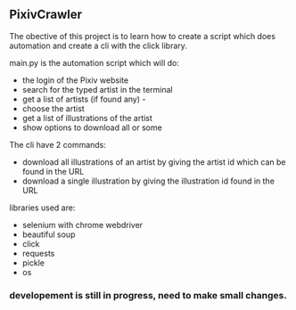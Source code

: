 ## PixivCrawler

The obective of this project is to learn how to create a script which does automation and create a cli with the click library.


main.py is the automation script which will do:

- the login of the Pixiv website
- search for the typed artist in the terminal
-  get a list of artists (if found any) -
-  choose the artist 
-  get a list of illustrations of the artist
-  show options to download all or some

The cli have 2 commands:
- download all illustrations of an artist by giving the artist id which can be found in the URL
- download a single illustration by giving the illustration id found in the URL


libraries used are:
- selenium with chrome webdriver
- beautiful soup
- click
- requests
- pickle
- os

### developement is still in progress, need to make small changes.
